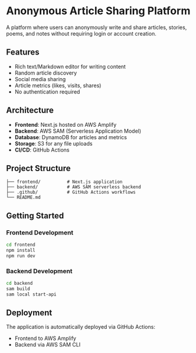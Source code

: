 # Anonymous Article Sharing Platform

A platform where users can anonymously write and share articles, stories, poems, and notes without requiring login or account creation.

## Features

- Rich text/Markdown editor for writing content
- Random article discovery
- Social media sharing
- Article metrics (likes, visits, shares)
- No authentication required

## Architecture

- **Frontend**: Next.js hosted on AWS Amplify
- **Backend**: AWS SAM (Serverless Application Model)
- **Database**: DynamoDB for articles and metrics
- **Storage**: S3 for any file uploads
- **CI/CD**: GitHub Actions

## Project Structure

```
├── frontend/          # Next.js application
├── backend/           # AWS SAM serverless backend
├── .github/           # GitHub Actions workflows
└── README.md
```

## Getting Started

### Frontend Development
```bash
cd frontend
npm install
npm run dev
```

### Backend Development
```bash
cd backend
sam build
sam local start-api
```

## Deployment

The application is automatically deployed via GitHub Actions:
- Frontend to AWS Amplify
- Backend via AWS SAM CLI